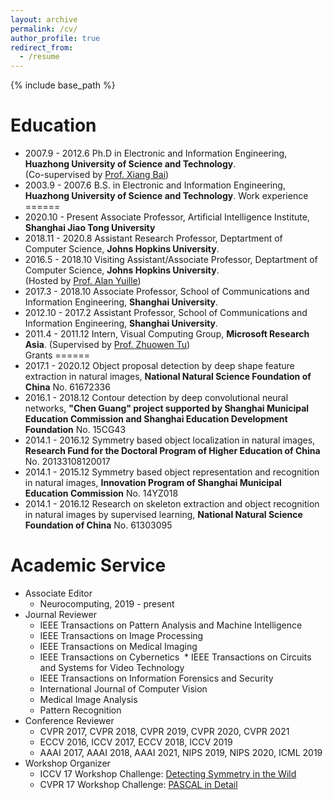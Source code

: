 ```yaml
---
layout: archive
permalink: /cv/
author_profile: true
redirect_from:
  - /resume
---
```


{% include base_path %}

Education
======
* 2007.9 - 2012.6 Ph.D in Electronic and Information Engineering, **Huazhong University of Science and Technology**. <br>
                  (Co-supervised by [Prof. Xiang Bai](http://cloud.eic.hust.edu.cn:8071/~xbai/)) 
* 2003.9 - 2007.6 B.S. in Electronic and Information Engineering, **Huazhong University of Science and Technology**. 
Work experience
======
* 2020.10 - Present Associate Professor, Artificial Intelligence Institute, **Shanghai Jiao Tong University** 
* 2018.11 - 2020.8 Assistant Research Professor, Deptartment of Computer Science, **Johns Hopkins University**.
* 2016.5 - 2018.10 Visiting Assistant/Associate Professor, Deptartment of Computer Science, **Johns Hopkins University**. <br>
                   (Hosted by [Prof. Alan Yuille](http://www.cs.jhu.edu/~ayuille/))
* 2017.3 - 2018.10 Associate Professor, School of Communications and Information Engineering, **Shanghai University**.
* 2012.10 - 2017.2 Assistant Professor, School of Communications and Information Engineering, **Shanghai University**.
* 2011.4 - 2011.12 Intern, Visual Computing Group, **Microsoft Research Asia**. (Supervised by [Prof. Zhuowen Tu](https://pages.ucsd.edu/~ztu/))				   
Grants
======
* 2017.1 - 2020.12       Object proposal detection by deep shape feature extraction in natural images, **National Natural Science Foundation of China** No. 61672336​
* 2016.1 - 2018.12       Contour detection by deep convolutional neural networks, **"Chen Guang" project supported by Shanghai Municipal Education Commission and Shanghai         Education Development Foundation** No. 15CG43​
* 2014.1 - 2016.12       Symmetry based object localization in natural images, **Research Fund for the Doctoral Program of Higher Education of China** No. 20133108120017
* 2014.1 - 2015.12       Symmetry based object representation and recognition in natural images, **Innovation Program of Shanghai Municipal Education Commission** No. 14YZ018
* 2014.1 - 2016.12       Research on skeleton extraction and object recognition in natural images by supervised learning, **National Natural Science Foundation of China** No. 61303095

Academic Service
======
* Associate Editor
	* Neurocomputing, 2019 - present
* Journal Reviewer	
	* IEEE Transactions on Pattern Analysis and Machine Intelligence
    * IEEE Transactions on Image Processing
	* IEEE Transactions on Medical Imaging
	* IEEE Transactions on Cybernetics
​    * IEEE Transactions on Circuits and Systems for Video Technology
    * IEEE Transactions on Information Forensics and Security
	* International Journal of Computer Vision
    * Medical Image Analysis
	* Pattern Recognition
* Conference Reviewer
	* CVPR 2017, CVPR 2018, CVPR 2019, CVPR 2020, CVPR 2021
	* ECCV 2016, ICCV 2017, ECCV 2018, ICCV 2019
	* AAAI 2017, AAAI 2018, AAAI 2021, NIPS 2019, NIPS 2020, ICML 2019
* Workshop Organizer
	* ICCV 17 Workshop Challenge: [Detecting Symmetry in the Wild](https://sites.google.com/view/symcomp17/home)
	* CVPR 17 Workshop Challenge: [PASCAL in Detail](https://sites.google.com/view/pasd/home)


